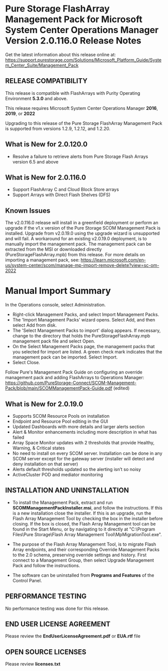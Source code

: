 ﻿# Pure Storage FlashArray Management Pack for Microsoft System Center Operations Manager Version 2.0.116.0 Release Notes

Get the latest information about this release online at: https://support.purestorage.com/Solutions/Microsoft_Platform_Guide/System_Center_Suite/Management_Pack

## RELEASE COMPATIBILITY
This release is compatible with FlashArrays with Purity Operating Environment **5.3.0** and above.

This release requires Microsoft System Center Operations Manager **2016**, **2019**, or **2022**

Upgrading to this release of the Pure Storage FlashArray Management Pack is supported from versions 1.2.9, 1.2.12, and 1.2.20.

## What is New for 2.0.120.0

- Resolve a failure to retrieve alerts from Pure Storage Flash Arrays version 6.5 and above
  
## What is New for 2.0.116.0

- Support FlashArray C and Cloud Block Store arrays
- Support Arrays with Direct Flash Shelves (DFS)

## Known Issues

The v2.0.116.0 release will install in a greenfield deployment or perform an upgrade if the v1.x version of the Pure Storage SCOM Management Pack is installed.
Upgrade from v2.0.19.0 using the upgrade wizard is unsupported and will fail. A workaround for an existing v2.0.19.0 deployment, is to manually import the management pack. The management pack can be extracted from the MSI or downloaded directly (PureStorageFlashArray.mpb) from this release.
For more details on importing a management pack, see: https://learn.microsoft.com/en-us/system-center/scom/manage-mp-import-remove-delete?view=sc-om-2022

# Manual Import Summary

In the Operations console, select Administration.
- Right-click Management Packs, and select Import Management Packs.
- The 'Import Management Packs' wizard opens. Select Add, and then select Add from disk.
- The 'Select Management Packs to import' dialog appears. If necessary, change to the directory that holds the PureStorageFlashArray.mpb management pack file and select Open.
- On the Select Management Packs page, the management packs that you selected for import are listed. A green check mark indicates that the management pack can be imported. Select Import.
- Select Close.
  
Follow Pure's Management Pack Guide on configuring an override management pack and adding FlashArrays to Operations Manager: https://github.com/PureStorage-Connect/SCOM-Management-Pack/blob/main/SCOMManagementPack-Guide.pdf (edited)

## What is New for 2.0.19.0
-	Supports SCOM Resource Pools on installation
-	Endpoint and Resource Pool editing in the GUI
-	Updated Dashboards with more details and larger alerts section
-	Alert & Monitor enhancements including more description in what has failed
-	Array Space Monitor updates with 2 thresholds that provide Healthy, Warning, & Critical states
-	No need to install on every SCOM server. Installation can be done in any SCOM server except for the gateway server (installer will detect and deny installation on that server)
-	Alerts default thresholds updated so the alerting isn’t so noisy
-	ActiveCluster POD and mediator monitoring

## INSTALLATION AND UNINSTALLATION
-   To install the Management Pack, extract and run **SCOMManagementPackInstaller.msi**, and follow the instructions. If this is a new installation close the installer. If this is an upgrade, run the Flash Array Management Tool by checking the box in the installer before closing. If the box is closed, the Flash Array Management tool can be found in the Start Menu, or by navigating to it directly at "C:\Program Files\Pure Storage\Flash Array Management Tool\MpMigrationTool.exe".

-   The purpose of the Flash Array Management Tool, is to migrate Flash Array endpoints, and their corresponding Override Management Packs to the 2.0 schema, preserving override settings and history. First connect to a Management Group, then select Upgrade Management Pack and follow the instructions.

-   The software can be uninstalled from **Programs and Features** of the Control Panel.

## PERFORMANCE TESTING
No performance testing was done for this release.

## END USER LICENSE AGREEMENT
Please review the **EndUserLicenseAgreement.pdf** or **EUA.rtf** file

## OPEN SOURCE LICENSES
Please review **licenses.txt**
